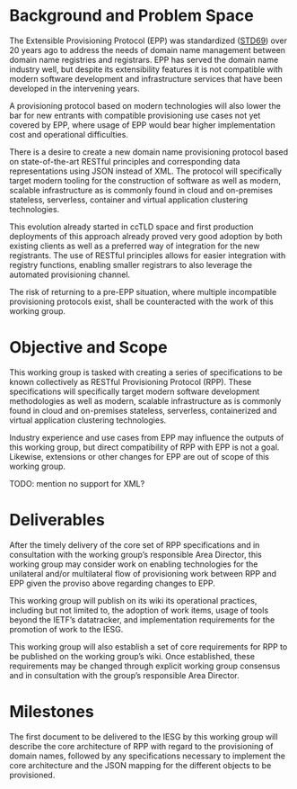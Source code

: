 # Background and Problem Space

The Extensible Provisioning Protocol (EPP) was standardized ([STD69](https://datatracker.ietf.org/doc/std69/)) over 20 years ago to address the needs of domain name management between domain name registries and registrars.
EPP has served the domain name industry well, but despite its extensibility features 
it is not compatible with modern software development and infrastructure services 
that have been developed in the intervening years.

A provisioning protocol based on modern technologies will also lower the bar for new entrants with compatible provisioning use cases not yet covered by EPP, where usage of EPP would bear higher implementation cost and operational difficulties.

There is a desire to create a new domain name provisioning protocol based on state-of-the-art RESTful principles and corresponding data representations using JSON instead of XML. The protocol will specifically target modern tooling for the construction of software as well as modern, scalable infrastructure as is commonly found in cloud and on-premises stateless, serverless, container and virtual application clustering technologies.

This evolution already started in ccTLD space and first production deployments of this approach already proved very good adoption by both existing clients as well as a preferred way of integration for the new registrants. The use of RESTful principles allows for easier integration with registry functions, enabling smaller registrars to also leverage the automated provisioning channel.

The risk of returning to a pre-EPP situation, where multiple incompatible provisioning protocols exist, shall be counteracted with the work of this working group.

# Objective and Scope

This working group is tasked with creating a series of specifications
to be known collectively as RESTful Provisioning Protocol (RPP).
These specifications will specifically target modern software development methodologies  as well as modern, scalable infrastructure as is
commonly found in cloud and on-premises stateless, serverless, containerized and virtual application clustering technologies.


Industry experience and use cases from EPP may influence the outputs
of this working group, but direct compatibility of RPP with EPP is not
a goal. Likewise, extensions or other changes for EPP are out of scope
of this working group.

TODO: mention no support for XML?

# Deliverables

After the timely delivery of the core set of RPP specifications and in
consultation with the working group’s responsible Area Director, this
working group may consider work on enabling technologies for the
unilateral and/or multilateral flow of provisioning work between RPP
and EPP given the proviso above regarding changes to EPP.

This working group will publish on its wiki its operational practices,
including but not limited to, the adoption of work items, usage of
tools beyond the IETF’s datatracker, and implementation requirements
for the promotion of work to the IESG.

This working group will also establish a set of core requirements for
RPP to be published on the working group’s wiki. Once established,
these requirements may be changed through explicit working group
consensus and in consultation with the group’s responsible Area
Director.

# Milestones

The first document to be delivered to the IESG by this working group
will describe the core architecture of RPP with regard to the
provisioning of domain names, followed by any specifications necessary
to implement the core architecture and the JSON mapping for the different objects to be provisioned.
